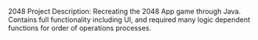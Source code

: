 2048 Project Description:
  Recreating the 2048 App game through Java. 
  Contains full functionality including UI, and required many logic dependent functions for order of operations processes.
